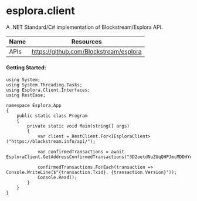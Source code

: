 ﻿# esplora.client
A .NET Standard/C# implementation of Blockstream/Esplora API.

| Name | Resources |
| ------ | ------ |
| APIs | https://github.com/Blockstream/esplora |

#### Getting Started:
```
using System;
using System.Threading.Tasks;
using Esplora.Client.Interfaces;
using RestEase;

namespace Esplora.App
{
    public static class Program
    {
        private static void Main(string[] args)
        {
            var client = RestClient.For<IEsploraClient>("https://blockstream.info/api/");

            var confirmedTransactions = await EsploraClient.GetAddressConfirmedTransactions("3D2oetdNuZUqQHPJmcMDDHYoqkyNVsFk9r");

            confirmedTransactions.ForEach(transaction => Console.WriteLine($"{transaction.Txid}. {transaction.Version}"));
            Console.Read();
        }
    }
}
```

